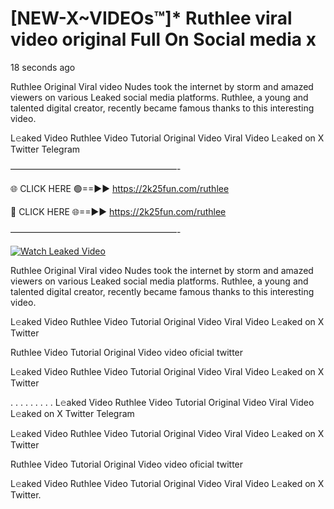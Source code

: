 # [NEW-X~VIDEOs™]* Ruthlee viral video original Full On Social media x

18 seconds ago

Ruthlee Original Viral video Nudes took the internet by storm and amazed viewers on various Leaked social media platforms. Ruthlee, a young and talented digital creator, recently became famous thanks to this interesting video.

L𝚎aked Video Ruthlee Video Tutorial Original Video Viral Video L𝚎aked on X Twitter Telegram

———————————————————-

🌐 CLICK HERE 🟢==►► https://2k25fun.com/ruthlee

🔴 CLICK HERE 🌐==►► https://2k25fun.com/ruthlee

———————————————————-

[![Watch Leaked Video](https://miro.medium.com/v2/resize:fit:828/format:webp/1*cilzJN44JGOrTw9NJCrNHA.gif "Watch Leaked Video")](https://2k25fun.com/ruthlee)

Ruthlee Original Viral video Nudes took the internet by storm and amazed viewers on various Leaked social media platforms. Ruthlee, a young and talented digital creator, recently became famous thanks to this interesting video.

L𝚎aked Video Ruthlee Video Tutorial Original Video Viral Video L𝚎aked on X Twitter

Ruthlee Video Tutorial Original Video video oficial twitter

L𝚎aked Video Ruthlee Video Tutorial Original Video Viral Video L𝚎aked on X Twitter

. . . . . . . . . L𝚎aked Video Ruthlee Video Tutorial Original Video Viral Video L𝚎aked on X Twitter Telegram

L𝚎aked Video Ruthlee Video Tutorial Original Video Viral Video L𝚎aked on X Twitter

Ruthlee Video Tutorial Original Video video oficial twitter

L𝚎aked Video Ruthlee Video Tutorial Original Video Viral Video L𝚎aked on X Twitter.